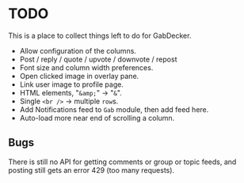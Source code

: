 # TODO

This is a place to collect things left to do for GabDecker.

* Allow configuration of the columns.
* Post / reply / quote / upvote / downvote / repost
* Font size and column width preferences.
* Open clicked image in overlay pane.
* Link user image to profile page.
* HTML elements, "`&amp;`" -> "`&`".
* Single `<br />` -> multiple `row`s.
* Add Notifications feed to `Gab` module, then add feed here.
* Auto-load more near end of scrolling a column.

## Bugs

There is still no API for getting comments or group or topic feeds, and posting still gets an error 429 (too many requests).
